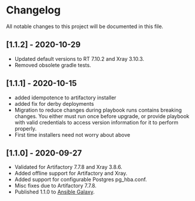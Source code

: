 # Changelog

All notable changes to this project will be documented in this file.

## [1.1.2] - 2020-10-29
- Updated default versions to RT 7.10.2 and Xray 3.10.3.
- Removed obsolete gradle tests.

## [1.1.1] - 2020-10-15
- added idempotence to artifactory installer
- added fix for derby deployments
- Migration to reduce changes during playbook runs contains breaking changes. You either must run once before upgrade, or provide playbook with valid credentials to access version information for it to perform properly.
- First time installers need not worry about above

## [1.1.0] - 2020-09-27

- Validated for Artifactory 7.7.8 and Xray 3.8.6.
- Added offline support for Artifactory and Xray.
- Added support for configurable Postgres pg_hba.conf.
- Misc fixes due to Artifactory 7.7.8.
- Published 1.1.0 to [Ansible Galaxy](https://galaxy.ansible.com/jfrog/installers).
